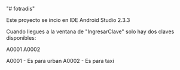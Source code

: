 "# fotradis" 

Este proyecto se incio en IDE Android Studio 2.3.3

Cuando llegues a la ventana de "IngresarClave" solo hay dos claves disponibles:

A0001
A0002

A0001 - Es para urban
A0002 - Es para taxi
